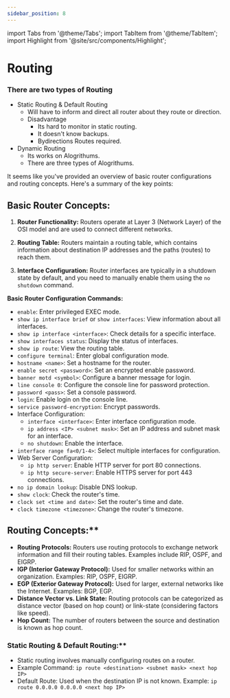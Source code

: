 ```yaml
---
sidebar_position: 8
---
```


import Tabs from '@theme/Tabs';
import TabItem from '@theme/TabItem';
import Highlight from '@site/src/components/Highlight';

# Routing



### There are two types of Routing 
- Static Routing & Default Routing
    - Will have to inform and direct all router about they route or direction.
    - Disadvantage
        - Its hard to monitor in static routing.
        - It doesn't know backups.
        - Bydirections Routes required. 
- Dynamic Routing 
    - Its works on Alogrithums.
    - There are three types of Alogrithums. 


It seems like you've provided an overview of basic router configurations and routing concepts. Here's a summary of the key points:

## **Basic Router Concepts:**

1. **Router Functionality:** Routers operate at Layer 3 (Network Layer) of the OSI model and are used to connect different networks.

2. **Routing Table:** Routers maintain a routing table, which contains information about destination IP addresses and the paths (routes) to reach them.

3. **Interface Configuration:** Router interfaces are typically in a shutdown state by default, and you need to manually enable them using the `no shutdown` command.

**Basic Router Configuration Commands:**

- `enable`: Enter privileged EXEC mode.
- `show ip interface brief` or `show interfaces`: View information about all interfaces.
- `show ip interface <interface>`: Check details for a specific interface.
- `show interfaces status`: Display the status of interfaces.
- `show ip route`: View the routing table.
- `configure terminal`: Enter global configuration mode.
- `hostname <name>`: Set a hostname for the router.
- `enable secret <password>`: Set an encrypted enable password.
- `banner motd <symbol>`: Configure a banner message for login.
- `line console 0`: Configure the console line for password protection.
- `password <pass>`: Set a console password.
- `login`: Enable login on the console line.
- `service password-encryption`: Encrypt passwords.
- Interface Configuration:
  - `interface <interface>`: Enter interface configuration mode.
  - `ip address <IP> <subnet mask>`: Set an IP address and subnet mask for an interface.
  - `no shutdown`: Enable the interface.
- `interface range fa<0/1-4>`: Select multiple interfaces for configuration.
- Web Server Configuration:
  - `ip http server`: Enable HTTP server for port 80 connections.
  - `ip http secure-server`: Enable HTTPS server for port 443 connections.
- `no ip domain lookup`: Disable DNS lookup.
- `show clock`: Check the router's time.
- `clock set <time and date>`: Set the router's time and date.
- `clock timezone <timezone>`: Change the router's timezone.

## Routing Concepts:**

- **Routing Protocols:** Routers use routing protocols to exchange network information and fill their routing tables. Examples include RIP, OSPF, and EIGRP.
- **IGP (Interior Gateway Protocol):** Used for smaller networks within an organization. Examples: RIP, OSPF, EIGRP.
- **EGP (Exterior Gateway Protocol):** Used for larger, external networks like the Internet. Examples: BGP, EGP.
- **Distance Vector vs. Link State:** Routing protocols can be categorized as distance vector (based on hop count) or link-state (considering factors like speed).
- **Hop Count:** The number of routers between the source and destination is known as hop count.

### Static Routing & Default Routing:**

- Static routing involves manually configuring routes on a router.
- Example Command: `ip route <destination> <subnet mask> <next hop IP>`
- Default Route: Used when the destination IP is not known. Example: `ip route 0.0.0.0 0.0.0.0 <next hop IP>`

